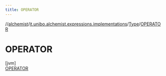 ```yaml
---
title: OPERATOR
---
```

//[alchemist](../../../../index.html)/[it.unibo.alchemist.expressions.implementations](../../index.html)/[Type](../index.html)/[OPERATOR](index.html)



# OPERATOR



[jvm]\
[OPERATOR](index.html)


